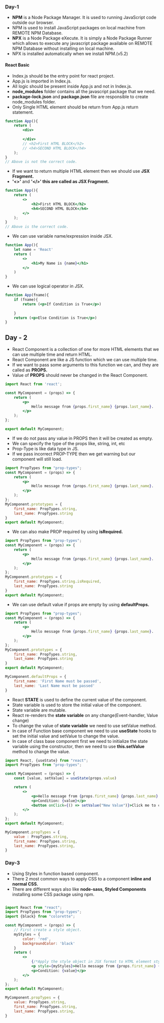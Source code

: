 ### Day-1
* **NPM** is a Node Package Manager. It is used to running JavaScript code outside our browser.
* NPM is used to install JavaScript packages on local machine from REMOTE NPM Database.
* **NPX** is a Node Package eXecute. It is simply a Node Package Runner which allows to execute any javascript package 
available on REMOTE NPM Database without installing on local machine.
* NPX is installed automatically when we install NPM.(v5.2)
#### React Basic
* Index.js should be the entry point for react project.
* App.js is imported in Index.js.
* All logic should be present inside App.js and not in Index.js.
* **node_modules** folder contains all the javascript package that we need.
* **package-lock.json** and **package.json** file are responsible to create node_modules folder.
* Only Single HTML element should be return from App.js return statement.
```jsx
function App(){
    return (
        <div>
            
        </div>
        // <h2>First HTML BLOCK</h2>
        // <h4>SECOND HTML BLOCK</h4>
    );
}
// Above is not the correct code.
```
* If we want to return multiple HTML element then we should use **JSX Fragment.**
* **'<>'** and **'</>' this are called as JSX Fragment.**
```jsx
function App(){
    return (
        <>
            <h2>First HTML BLOCK</h2>
            <h4>SECOND HTML BLOCK</h4>
        </>
    );
}
// Above is the correct code.
```
* We can use variable name/expression inside JSX.
```jsx
function App(){
    let name = 'React' 
    return (
        <>
            <h1>My Name is {name}</h1>
        </>
    )
}
```
* We can use logical operator in JSX.
```jsx
function App(fname){
    if (fname){
        return (<p>If Condition is True</p>)
        
    }
    return (<p>Else Condition is True</p>)
}
```

## Day - 2
* React Component is a collection of one for more HTML elements that we can use multiple time and return HTML.
* React Component are like a JS function which we can use multiple time.
* If we want to pass some arguments to this function we can, and they are called as **PROPS.**
* Value of **PROPS** should never be changed in the React Component.
```jsx
import React from 'react';

const MyComponent = (props) => {
    return (
        <p>
            Hello message from {props.first_name} {props.last_name}.
        </p>
    );
};

export default MyComponent;
```
* If we do not pass any value in PROPS then it will be created as empty.
* We can specify the type of the props like, string, int, etc
* Prop-Type is like data type in JS.
* If we pass incorrect PROP-TYPE then we get warning but our component will still load.
```jsx
import PropTypes from "prop-types";
const MyComponent = (props) => {
    return (
        <p>
            Hello message from {props.first_name} {props.last_name}.
        </p>
    );
};
MyComponent.prototypes = {
    first_name: PropTypes.string,
    last_name: PropTypes.string
}
export default MyComponent;
```
* We can also make PROP required by using **isRequired.**
```jsx
import PropTypes from "prop-types";
const MyComponent = (props) => {
    return (
        <p>
            Hello message from {props.first_name} {props.last_name}.
        </p>
    );
};
MyComponent.prototypes = {
    first_name: PropTypes.string.isRequired,
    last_name: PropTypes.string
}
export default MyComponent;
```
* We can use default value if props are empty by using **defaultProps.**
```jsx
import PropTypes from "prop-types";
const MyComponent = (props) => {
    return (
        <p>
            Hello message from {props.first_name} {props.last_name}.
        </p>
    );
};
MyComponent.prototypes = {
    first_name: PropTypes.string,
    last_name: PropTypes.string
}
export default MyComponent;

MyComponent.defaultProps = {
    first_name: 'First Name must be passed',
    last_name: 'Last Name must be passed'
}
```
* React **STATE** is used to define the current value of the component.
* State variable is used to store the initial value of the component.
* State variable are mutable.
* React re-renders the **state variable** on any change(Event-handler, Value change)
* To change the value of **state variable** we need to use setValue method.
* In case of Function base component we need to use **useState** hooks to set the initial value and setValue to 
change the value.
* In case of class base component first we need to initialize the state variable using the constructor,
then we need to use **this.setValue** method to change the value.

```jsx
import React, {useState} from "react";
import PropTypes from "prop-types";

const MyComponent = (props) => {
    const [value, setValue] = useState(props.value)

    return (
        <>
            <p>Hello message from {props.first_name} {props.last_name}.</p>
            <p>Condition: {value}</p>
            <button onClick={() => setValue("New Value")}>Click me to change value</button>
        </>
    );
};
export default MyComponent;

MyComponent.propTypes = {
    value : PropTypes.string,
    first_name: PropTypes.string,
    last_name: PropTypes.string,
}
```

### Day-3
* Using Styles in function based component.
* There 2 most common ways to apply CSS to a component **inline and normal CSS.**
* There are different ways also like **node-sass, Styled Components** installing some CSS package using npm.
```jsx

import React from "react";
import PropTypes from "prop-types";
import {black} from "colorette";

const MyComponent = (props) => {
    // First create a style object.
    myStyles = {
        color: 'red',
        backgroundColor: 'black'
    }
    return (
        <>
            {/*Apply the style object in JSX format to HTML element style attribute.*/}
            <p style={myStyles}>Hello message from {props.first_name} {props.last_name}.</p>
            <p>Condition: {value}</p>
        </>
    );
};
export default MyComponent;

MyComponent.propTypes = {
    value: PropTypes.string,
    first_name: PropTypes.string,
    last_name: PropTypes.string,
}
```